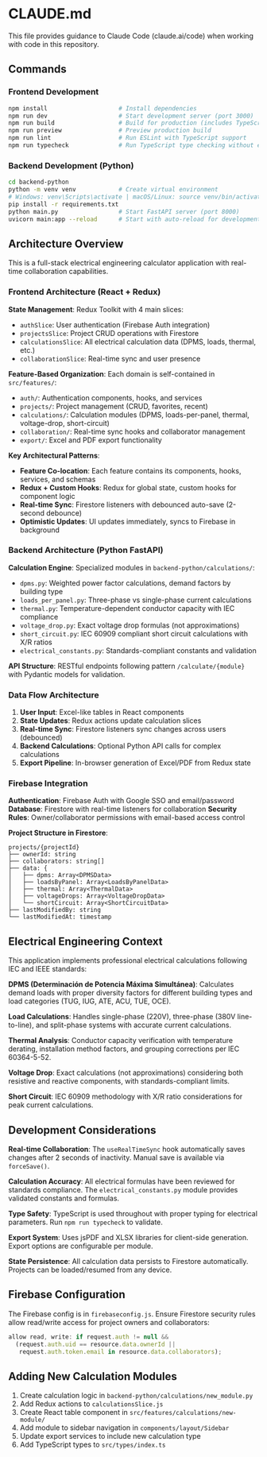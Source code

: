 # CLAUDE.md

This file provides guidance to Claude Code (claude.ai/code) when working with code in this repository.

## Commands

### Frontend Development
```bash
npm install                    # Install dependencies
npm run dev                    # Start development server (port 3000)
npm run build                  # Build for production (includes TypeScript compilation)
npm run preview                # Preview production build
npm run lint                   # Run ESLint with TypeScript support
npm run typecheck              # Run TypeScript type checking without emit
```

### Backend Development (Python)
```bash
cd backend-python
python -m venv venv            # Create virtual environment
# Windows: venv\Scripts\activate | macOS/Linux: source venv/bin/activate
pip install -r requirements.txt
python main.py                 # Start FastAPI server (port 8000)
uvicorn main:app --reload      # Start with auto-reload for development
```

## Architecture Overview

This is a full-stack electrical engineering calculator application with real-time collaboration capabilities.

### Frontend Architecture (React + Redux)

**State Management**: Redux Toolkit with 4 main slices:
- `authSlice`: User authentication (Firebase Auth integration)
- `projectsSlice`: Project CRUD operations with Firestore
- `calculationsSlice`: All electrical calculation data (DPMS, loads, thermal, etc.)
- `collaborationSlice`: Real-time sync and user presence

**Feature-Based Organization**: Each domain is self-contained in `src/features/`:
- `auth/`: Authentication components, hooks, and services
- `projects/`: Project management (CRUD, favorites, recent)
- `calculations/`: Calculation modules (DPMS, loads-per-panel, thermal, voltage-drop, short-circuit)
- `collaboration/`: Real-time sync hooks and collaborator management
- `export/`: Excel and PDF export functionality

**Key Architectural Patterns**:
- **Feature Co-location**: Each feature contains its components, hooks, services, and schemas
- **Redux + Custom Hooks**: Redux for global state, custom hooks for component logic
- **Real-time Sync**: Firestore listeners with debounced auto-save (2-second debounce)
- **Optimistic Updates**: UI updates immediately, syncs to Firebase in background

### Backend Architecture (Python FastAPI)

**Calculation Engine**: Specialized modules in `backend-python/calculations/`:
- `dpms.py`: Weighted power factor calculations, demand factors by building type
- `loads_per_panel.py`: Three-phase vs single-phase current calculations
- `thermal.py`: Temperature-dependent conductor capacity with IEC compliance
- `voltage_drop.py`: Exact voltage drop formulas (not approximations)
- `short_circuit.py`: IEC 60909 compliant short circuit calculations with X/R ratios
- `electrical_constants.py`: Standards-compliant constants and validation

**API Structure**: RESTful endpoints following pattern `/calculate/{module}` with Pydantic models for validation.

### Data Flow Architecture

1. **User Input**: Excel-like tables in React components
2. **State Updates**: Redux actions update calculation slices
3. **Real-time Sync**: Firestore listeners sync changes across users (debounced)
4. **Backend Calculations**: Optional Python API calls for complex calculations
5. **Export Pipeline**: In-browser generation of Excel/PDF from Redux state

### Firebase Integration

**Authentication**: Firebase Auth with Google SSO and email/password
**Database**: Firestore with real-time listeners for collaboration
**Security Rules**: Owner/collaborator permissions with email-based access control

**Project Structure in Firestore**:
```
projects/{projectId}
├── ownerId: string
├── collaborators: string[]
├── data: {
│   ├── dpms: Array<DPMSData>
│   ├── loadsByPanel: Array<LoadsByPanelData>
│   ├── thermal: Array<ThermalData>
│   ├── voltageDrops: Array<VoltageDropData>
│   └── shortCircuit: Array<ShortCircuitData>
├── lastModifiedBy: string
└── lastModifiedAt: timestamp
```

## Electrical Engineering Context

This application implements professional electrical calculations following IEC and IEEE standards:

**DPMS (Determinación de Potencia Máxima Simultánea)**: Calculates demand loads with proper diversity factors for different building types and load categories (TUG, IUG, ATE, ACU, TUE, OCE).

**Load Calculations**: Handles single-phase (220V), three-phase (380V line-to-line), and split-phase systems with accurate current calculations.

**Thermal Analysis**: Conductor capacity verification with temperature derating, installation method factors, and grouping corrections per IEC 60364-5-52.

**Voltage Drop**: Exact calculations (not approximations) considering both resistive and reactive components, with standards-compliant limits.

**Short Circuit**: IEC 60909 methodology with X/R ratio considerations for peak current calculations.

## Development Considerations

**Real-time Collaboration**: The `useRealTimeSync` hook automatically saves changes after 2 seconds of inactivity. Manual save is available via `forceSave()`.

**Calculation Accuracy**: All electrical formulas have been reviewed for standards compliance. The `electrical_constants.py` module provides validated constants and formulas.

**Type Safety**: TypeScript is used throughout with proper typing for electrical parameters. Run `npm run typecheck` to validate.

**Export System**: Uses jsPDF and XLSX libraries for client-side generation. Export options are configurable per module.

**State Persistence**: All calculation data persists to Firestore automatically. Projects can be loaded/resumed from any device.

## Firebase Configuration

The Firebase config is in `firebaseconfig.js`. Ensure Firestore security rules allow read/write access for project owners and collaborators:

```javascript
allow read, write: if request.auth != null && 
  (request.auth.uid == resource.data.ownerId || 
   request.auth.token.email in resource.data.collaborators);
```

## Adding New Calculation Modules

1. Create calculation logic in `backend-python/calculations/new_module.py`
2. Add Redux actions to `calculationsSlice.js`
3. Create React table component in `src/features/calculations/new-module/`
4. Add module to sidebar navigation in `components/layout/Sidebar`
5. Update export services to include new calculation type
6. Add TypeScript types to `src/types/index.ts`